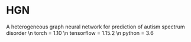 # HGN
A heterogeneous graph neural network for prediction of autism spectrum disorder \n
torch = 1.10 \n
tensorflow = 1.15.2 \n
python = 3.6
